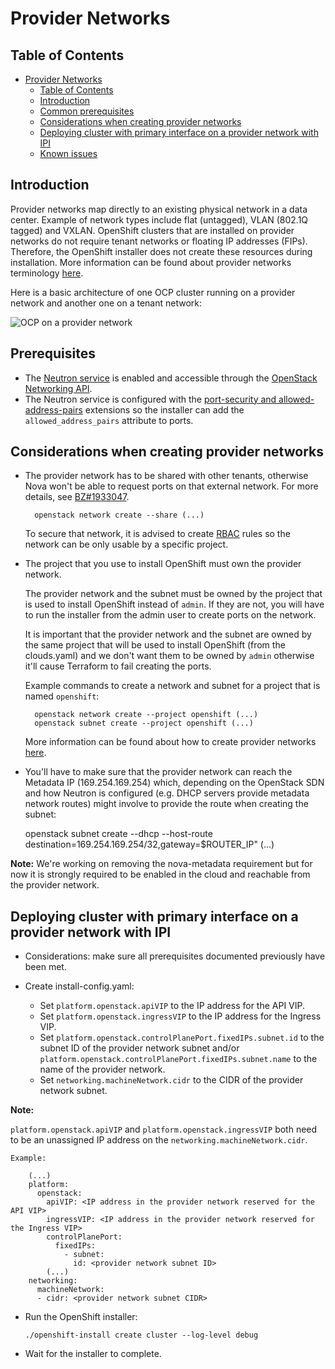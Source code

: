 # Provider Networks


## Table of Contents
- [Provider Networks](#provider-networks)
  - [Table of Contents](#table-of-contents)
  - [Introduction](#introduction)
  - [Common prerequisites](#common-prerequisites)
  - [Considerations when creating provider networks](#considerations-when-creating-provider-networks)
  - [Deploying cluster with primary interface on a provider network with IPI](#deploying-cluster-with-primary-interface-on-a-provider-network-with-ipi)
  - [Known issues](#known-issues)


## Introduction

Provider networks map directly to an existing physical network in a data center.
Example of network types include flat (untagged), VLAN (802.1Q tagged) and VXLAN. 
OpenShift clusters that are installed on provider networks do not require tenant networks or floating IP addresses (FIPs).
Therefore, the OpenShift installer does not create these resources during installation.
More information can be found about provider networks terminology [here][1].

Here is a basic architecture of one OCP cluster running on a provider network and another one
on a tenant network:

![OCP on a provider network](provider-network.png)


## Prerequisites

* The [Neutron service][2] is enabled and accessible through the [OpenStack Networking API][3].
* The Neutron service is configured with the [port-security and allowed-address-pairs][4] extensions so the installer can
  add the `allowed_address_pairs` attribute to ports.


## Considerations when creating provider networks

* The provider network has to be shared with other tenants, otherwise Nova won't be able to request ports on that external
  network. For more details, see [BZ#1933047][5].

        openstack network create --share (...)

  To secure that network, it is advised to create [RBAC][6] rules so the network can be only usable by a specific project.


* The project that you use to install OpenShift must own the provider network.

    The provider network and the subnet must be owned by the project that is used to install OpenShift instead of `admin`.
    If they are not, you will have to run the installer from the admin user to create ports on the network.

    It is important that the provider network and the subnet are owned by the same project that will be used
    to install OpenShift (from the clouds.yaml) and we don't want them to be owned by `admin` otherwise
    it'll cause Terraform to fail creating the ports.

    Example commands to create a network and subnet for a project that is named `openshift`:

        openstack network create --project openshift (...)
        openstack subnet create --project openshift (...)

    More information can be found about how to create provider networks [here][7].

* You'll have to make sure that the provider network can reach
  the Metadata IP (169.254.169.254) which, depending on the OpenStack SDN and how Neutron
  is configured (e.g. DHCP servers provide metadata network routes) might involve
  to provide the route when creating the subnet:

    openstack subnet create --dhcp --host-route destination=169.254.169.254/32,gateway=$ROUTER_IP" (...)

**Note:** We're working on removing the nova-metadata requirement but for now it is strongly required to be
          enabled in the cloud and reachable from the provider network.


## Deploying cluster with primary interface on a provider network with IPI


- Considerations: make sure all prerequisites documented previously have been met.

- Create install-config.yaml:

    - Set `platform.openstack.apiVIP` to the IP address for the API VIP.
    - Set `platform.openstack.ingressVIP` to the IP address for the Ingress VIP.
    - Set `platform.openstack.controlPlanePort.fixedIPs.subnet.id` to the subnet ID of the provider network subnet and/or `platform.openstack.controlPlanePort.fixedIPs.subnet.name` to the name of the provider network.
    - Set `networking.machineNetwork.cidr` to the CIDR of the provider network subnet.

**Note:**

`platform.openstack.apiVIP` and `platform.openstack.ingressVIP` both need to be an unassigned IP
address on the `networking.machineNetwork.cidr`.

    Example:

        (...)
        platform:
          openstack:
            apiVIP: <IP address in the provider network reserved for the API VIP>
            ingressVIP: <IP address in the provider network reserved for the Ingress VIP>
            controlPlanePort:
              fixedIPs:
                - subnet:
                  id: <provider network subnet ID>
            (...)
        networking:
          machineNetwork:
          - cidr: <provider network subnet CIDR>

- Run the OpenShift installer:

      ./openshift-install create cluster --log-level debug

- Wait for the installer to complete.


[1]: <https://docs.openstack.org/neutron/latest/admin/archives/adv-features.html#provider-networks>
[2]: <https://docs.openstack.org/neutron>
[3]: <https://docs.openstack.org/api-ref/network>
[4]: <https://docs.openstack.org/api-ref/network/v2/#allowed-address-pairs>
[5]: <https://bugzilla.redhat.com/show_bug.cgi?id=1933047>
[6]: <https://docs.openstack.org/neutron/latest/admin/config-rbac.html>
[7]: <https://access.redhat.com/documentation/en-us/red_hat_openstack_platform/16.1/html/networking_guide/sec-networking-concepts#provider-networks>
